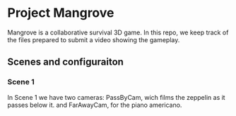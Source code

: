 # Project Mangrove

Mangrove is a collaborative survival 3D game. In this repo, we keep track of the files prepared to submit a video showing the gameplay. 

## Scenes and configuraiton

### Scene 1

In Scene 1 we have two cameras: PassByCam, wich films the zeppelin as it passes below it. and FarAwayCam, for the piano americano. 

